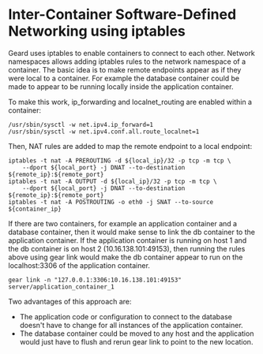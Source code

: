 # Inter-Container Software-Defined Networking using iptables

Geard uses iptables to enable containers to connect to each other.
Network namespaces allows adding iptables rules to the network namespace
of a container. The basic idea is to make remote endpoints appear as
if they were local to a container. For example the database container
could be made to appear to be running locally inside the application
container.

To make this work, ip_forwarding and localnet_routing are enabled
within a container:

    /usr/sbin/sysctl -w net.ipv4.ip_forward=1
    /usr/sbin/sysctl -w net.ipv4.conf.all.route_localnet=1

Then, NAT rules are added to map the remote endpoint to a local endpoint:

    iptables -t nat -A PREROUTING -d ${local_ip}/32 -p tcp -m tcp \
        --dport ${local_port} -j DNAT --to-destination ${remote_ip}:${remote_port}
    iptables -t nat -A OUTPUT -d ${local_ip}/32 -p tcp -m tcp \
        --dport ${local_port} -j DNAT --to-destination ${remote_ip}:${remote_port}
    iptables -t nat -A POSTROUTING -o eth0 -j SNAT --to-source ${container_ip}

If there are two containers, for example an application container and
a database container, then it would make sense to link the db container
to the application container. If the application container is running
on host 1 and the db container is on host 2 (10.16.138.101:49153), then
running the rules above using gear link would make the db container appear
to run on the localhost:3306 of the application container.

    gear link -n "127.0.0.1:3306:10.16.138.101:49153" server/application_container_1

Two advantages of this approach are:

* The application code or configuration to connect to the database
  doesn't have to change for all instances of the application container.
* The database container could be moved to any host and the application
  would just have to flush and rerun gear link to point to the new location.

